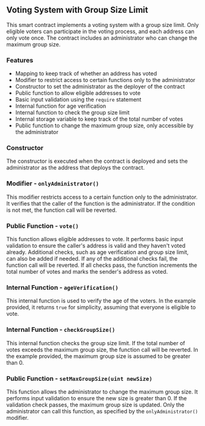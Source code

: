 ## Voting System with Group Size Limit

This smart contract implements a voting system with a group size limit. Only eligible voters can participate in the voting process, and each address can only vote once. The contract includes an administrator who can change the maximum group size.

### Features

- Mapping to keep track of whether an address has voted
- Modifier to restrict access to certain functions only to the administrator
- Constructor to set the administrator as the deployer of the contract
- Public function to allow eligible addresses to vote
- Basic input validation using the `require` statement
- Internal function for age verification
- Internal function to check the group size limit
- Internal storage variable to keep track of the total number of votes
- Public function to change the maximum group size, only accessible by the administrator

### Constructor

The constructor is executed when the contract is deployed and sets the administrator as the address that deploys the contract.

### Modifier - `onlyAdministrator()`

This modifier restricts access to a certain function only to the administrator. It verifies that the caller of the function is the administrator. If the condition is not met, the function call will be reverted.

### Public Function - `vote()`

This function allows eligible addresses to vote. It performs basic input validation to ensure the caller's address is valid and they haven't voted already. Additional checks, such as age verification and group size limit, can also be added if needed. If any of the additional checks fail, the function call will be reverted. If all checks pass, the function increments the total number of votes and marks the sender's address as voted.

### Internal Function - `ageVerification()`

This internal function is used to verify the age of the voters. In the example provided, it returns `true` for simplicity, assuming that everyone is eligible to vote.

### Internal Function - `checkGroupSize()`

This internal function checks the group size limit. If the total number of votes exceeds the maximum group size, the function call will be reverted. In the example provided, the maximum group size is assumed to be greater than 0.

### Public Function - `setMaxGroupSize(uint newSize)`

This function allows the administrator to change the maximum group size. It performs input validation to ensure the new size is greater than 0. If the validation check passes, the maximum group size is updated. Only the administrator can call this function, as specified by the `onlyAdministrator()` modifier.
